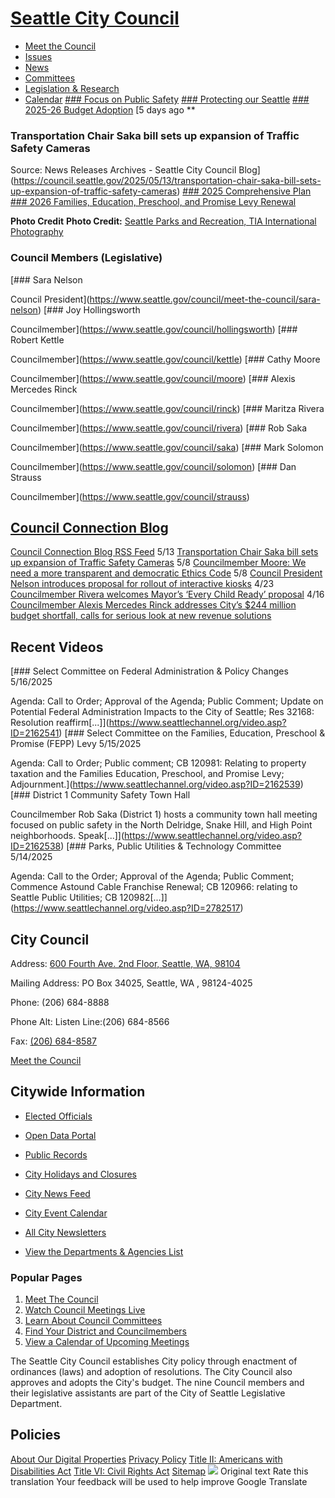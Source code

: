  

#  [Seattle City Council](https://www.seattle.gov/council) 

 *  [Meet the Council](https://www.seattle.gov/council/meet-the-council) 
 *  [Issues](https://www.seattle.gov/council/issues) 
 *  [News](https://www.seattle.gov/council/news) 
 *  [Committees](https://www.seattle.gov/council/committees) 
 *  [Legislation & Research](https://www.seattle.gov/council/legislation-and-research) 
 *  [Calendar](https://www.seattle.gov/council/calendar) 
  [### Focus on Public Safety](https://www.seattle.gov/council/issues/councils-focus-on-public-safety)   [### Protecting our Seattle](https://www.seattle.gov/council/issues/federal-changes-protecting-our-seattle)   [### 2025-26 Budget Adoption](https://www.seattle.gov/council/issues/2025-26-budget-adoption)   [5 days ago  **  

### Transportation Chair Saka bill sets up expansion of Traffic Safety Cameras

 Source: News Releases Archives - Seattle City Council Blog](https://council.seattle.gov/2025/05/13/transportation-chair-saka-bill-sets-up-expansion-of-traffic-safety-cameras)   [### 2025 Comprehensive Plan](https://www.seattle.gov/council/issues/2025-comprehensive-plan)   [### 2026 Families, Education, Preschool, and Promise Levy Renewal](https://www.seattle.gov/council/issues/families-education-preschool-and-promise-(fepp)-levy)  

  __Photo Credit__  __Photo Credit:__  [Seattle Parks and Recreation, TIA International Photography](https://www.flickr.com/photos/seattleparks)  

### Council Members (Legislative)

  [### Sara Nelson

 Council President](https://www.seattle.gov/council/meet-the-council/sara-nelson)   [### Joy Hollingsworth

 Councilmember](https://www.seattle.gov/council/hollingsworth)   [### Robert Kettle

 Councilmember](https://www.seattle.gov/council/kettle)   [### Cathy Moore

 Councilmember](https://www.seattle.gov/council/moore)   [### Alexis Mercedes Rinck

 Councilmember](https://www.seattle.gov/council/rinck)   [### Maritza Rivera

 Councilmember](https://www.seattle.gov/council/rivera)   [### Rob Saka

 Councilmember](https://www.seattle.gov/council/saka)   [### Mark Solomon

 Councilmember](https://www.seattle.gov/council/solomon)   [### Dan Strauss

 Councilmember](https://www.seattle.gov/council/strauss)  

##  [Council Connection Blog](https://council.seattle.gov) 

  [Council Connection Blog RSS Feed](https://council.seattle.gov/feed)  5/13  [Transportation Chair Saka bill sets up expansion of Traffic Safety Cameras](https://council.seattle.gov/2025/05/13/transportation-chair-saka-bill-sets-up-expansion-of-traffic-safety-cameras)  5/8  [Councilmember Moore: We need a more transparent and democratic Ethics Code](https://council.seattle.gov/2025/05/08/councilmember-moore-we-need-a-more-transparent-and-democratic-ethics-code)  5/8  [Council President Nelson introduces proposal for rollout of interactive kiosks](https://council.seattle.gov/2025/05/08/council-president-nelson-introduces-proposal-for-rollout-of-interactive-kiosks)  4/23  [Councilmember Rivera welcomes Mayor’s ‘Every Child Ready’ proposal](https://council.seattle.gov/2025/04/23/councilmember-rivera-welcomes-mayors-every-child-ready-proposal)  4/16  [Councilmember Alexis Mercedes Rinck addresses City’s $244 million budget shortfall, calls for serious look at new revenue solutions](https://council.seattle.gov/2025/04/16/councilmember-alexis-mercedes-rinck-addresses-citys-244-million-budget-shortfall-calls-for-serious-look-at-new-revenue-solutions)  

## Recent Videos

  [### Select Committee on Federal Administration & Policy Changes 5/16/2025

 Agenda: Call to Order; Approval of the Agenda; Public Comment; Update on Potential Federal Administration Impacts to the City of Seattle; Res 32168: Resolution reaffirm[...]](https://www.seattlechannel.org/video.asp?ID=2162541)   [### Select Committee on the Families, Education, Preschool & Promise (FEPP) Levy 5/15/2025

Agenda: Call to Order; Public comment; CB 120981: Relating to property taxation and the Families Education, Preschool, and Promise Levy; Adjournment.](https://www.seattlechannel.org/video.asp?ID=2162539)   [### District 1 Community Safety Town Hall

 Councilmember Rob Saka (District 1) hosts a community town hall meeting focused on public safety in the North Delridge, Snake Hill, and High Point neighborhoods.  Speak[...]](https://www.seattlechannel.org/video.asp?ID=2162538)   [### Parks, Public Utilities & Technology Committee 5/14/2025

 Agenda: Call to the Order; Approval of the Agenda; Public Comment; Commence Astound Cable Franchise Renewal; CB 120966:  relating to Seattle Public Utilities; CB 120982[...]](https://www.seattlechannel.org/video.asp?ID=2782517)  

## City Council

 Address:  [600 Fourth Ave. 2nd Floor, Seattle, WA, 98104](https://www.google.com/maps/place/600%20Fourth%20Ave.%202nd%20Floor,%20Seattle,%20WA,%2098104) 

 Mailing Address: PO Box 34025, Seattle, WA , 98124-4025

 Phone: (206) 684-8888

 Phone Alt: Listen Line:(206) 684-8566

 Fax:  [(206) 684-8587](https:+1%20(206)%20684-8587) 

 [Meet the Council](https://www.seattle.gov/council/meet-the-council) 

## Citywide Information

 *  [Elected Officials](https://www.seattle.gov/elected-officials) 
 *  [Open Data Portal](https://data.seattle.gov) 
 *  [Public Records](https://www.seattle.gov/public-records) 
 *  [City Holidays and Closures](https://www.seattle.gov/holidays-and-closures) 

 *  [City News Feed](https://news.seattle.gov) 
 *  [City Event Calendar](https://www.seattle.gov/event-calendar) 
 *  [All City Newsletters](https://public.govdelivery.com/accounts/WASEATTLE/subscriber/topics?qsp=CODE_RED) 
 *  [View the Departments & Agencies List](https://www.seattle.gov/departments) 

### Popular Pages

 1.  [Meet The Council](https://www.seattle.gov/council/meet-the-council) 
 1.  [Watch Council Meetings Live](https://www.seattle.gov/council/watch-council-live) 
 1.  [Learn About Council Committees](https://www.seattle.gov/council/committees) 
 1.  [Find Your District and Councilmembers](https://www.seattle.gov/council/meet-the-council/find-your-district-and-councilmembers) 
 1.  [View a Calendar of Upcoming Meetings](https://www.seattle.gov/council/calendar) 

The Seattle City Council establishes City policy through enactment of ordinances (laws) and adoption of resolutions. The City Council also approves and adopts the City's budget. The nine Council members and their legislative assistants are part of the City of Seattle Legislative Department.

## Policies

  [About Our Digital Properties](https://www.seattle.gov/about-our-digital-properties)   [Privacy Policy](https://www.seattle.gov/tech/data-privacy/privacy-statement)   [Title II: Americans with Disabilities Act](https://www.seattle.gov/americans-with-disabilities-act)   [Title VI: Civil Rights Act](https://www.seattle.gov/civilrights/laws-we-enforce/title-vi-civil-rights-act)   [Sitemap](https://www.seattle.gov/sitemap)   ![](https://fonts.gstatic.com/s/i/productlogos/translate/v14/24px.svg)  Original text Rate this translation Your feedback will be used to help improve Google Translate 